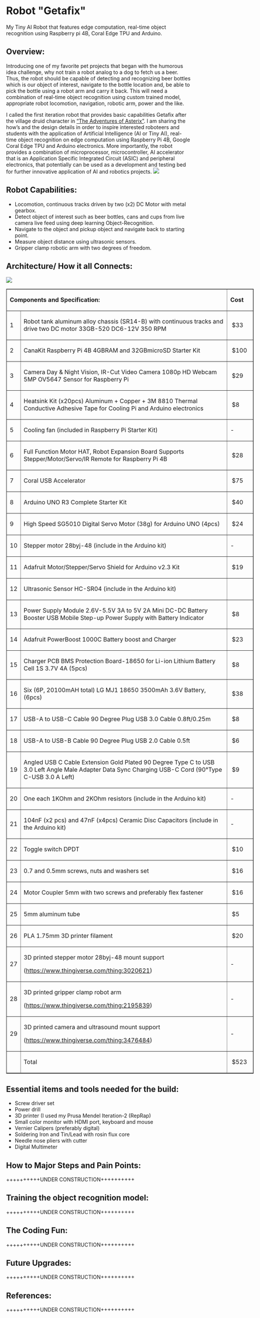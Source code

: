 # **Robot "Getafix"**
My Tiny AI Robot that features edge computation, real-time object recognition using Raspberry pi 4B, Coral Edge TPU and Arduino.

## **Overview:**
Introducing one of my favorite pet projects that began with the humorous idea challenge, why not train a robot analog to a dog to fetch us a beer. Thus, the robot should be capable of detecting and recognizing beer bottles which is our object of interest, navigate to the bottle location and, be able to pick the bottle using a robot arm and carry it back. This will need a combination of real-time object recognition using custom trained model, appropriate robot locomotion, navigation, robotic arm, power and the like. 

I called the first iteration robot that provides basic capabilities Getafix after the village druid character in [“The Adventures of Asterix”](https://en.wikipedia.org/wiki/Asterix). I am sharing the how’s and the design details in order to inspire interested roboteers and students with the application of Artificial Intelligence (AI or Tiny AI), real-time object recognition on edge computation using Raspberry Pi 4B, Google Coral Edge TPU and Arduino electronics. More importantly, the robot provides a combination of microprocessor, microcontroller, AI accelerator that is an Application Specific Integrated Circuit (ASIC) and peripheral electronics, that potentially can be used as a development and testing bed for further innovative application of AI and robotics projects. 
![](media/robopic3.jpg)

## **Robot Capabilities:**
* Locomotion, continuous tracks driven by two (x2) DC Motor with metal gearbox.
* Detect object of interest such as beer bottles, cans and cups from live camera live feed using deep learning Object-Recognition.
* Navigate to the object and pickup object and navigate back to starting point.
* Measure object distance using ultrasonic sensors.
* Gripper clamp robotic arm with two degrees of freedom.

## **Architecture/ How it all Connects:**
![](media/roboarch1.jpg)

<table style="width: 676px;" border="1">
<tbody>
<tr>
<td style="width: 618.2px;" colspan="2">
<p><strong>Components and Specification:</strong></p>
</td>
<td style="width: 55.8px;">
<p><strong>Cost</strong></p>
</td>
</tr>
<tr>
<td style="width: 16px;">
<p>1</p>
</td>
<td style="width: 602.2px;">
<p>Robot tank aluminum alloy chassis (SR14-B) with continuous tracks and drive two DC motor 33GB-520 DC6-12V 350 RPM</p>
</td>
<td style="width: 55.8px;">
<p>&nbsp;$33</p>
</td>
</tr>
<tr>
<td style="width: 16px;">
<p>2</p>
</td>
<td style="width: 602.2px;">
<p>CanaKit Raspberry Pi 4B 4GBRAM and 32GBmicroSD Starter Kit</p>
</td>
<td style="width: 55.8px;">
<p>&nbsp;$100</p>
</td>
</tr>
<tr>
<td style="width: 16px;">
<p>3</p>
</td>
<td style="width: 602.2px;">
<p>Camera Day &amp; Night Vision, IR-Cut Video Camera 1080p HD Webcam 5MP OV5647 Sensor for Raspberry Pi</p>
</td>
<td style="width: 55.8px;">
<p>&nbsp;$29</p>
</td>
</tr>
<tr>
<td style="width: 16px;">
<p>4</p>
</td>
<td style="width: 602.2px;">
<p>Heatsink Kit (x20pcs) Aluminum + Copper + 3M 8810 Thermal Conductive Adhesive Tape for Cooling Pi and Arduino electronics</p>
</td>
<td style="width: 55.8px;">
<p>&nbsp;$8</p>
</td>
</tr>
<tr>
<td style="width: 16px;">
<p>5</p>
</td>
<td style="width: 602.2px;">
<p>Cooling fan (included in Raspberry Pi Starter Kit)</p>
</td>
<td style="width: 55.8px;">
<p>-</p>
</td>
</tr>
<tr>
<td style="width: 16px;">
<p>6</p>
</td>
<td style="width: 602.2px;">
<p>Full Function Motor HAT, Robot Expansion Board Supports Stepper/Motor/Servo/IR Remote for Raspberry Pi 4B</p>
</td>
<td style="width: 55.8px;">
<p>&nbsp;$28</p>
</td>
</tr>
<tr>
<td style="width: 16px;">
<p>7</p>
</td>
<td style="width: 602.2px;">
<p>Coral USB Accelerator</p>
</td>
<td style="width: 55.8px;">
<p>&nbsp;$75</p>
</td>
</tr>
<tr>
<td style="width: 16px;">
<p>8</p>
</td>
<td style="width: 602.2px;">
<p>Arduino UNO R3 Complete Starter Kit</p>
</td>
<td style="width: 55.8px;">
<p>&nbsp;$40</p>
</td>
</tr>
<tr>
<td style="width: 16px;">
<p>9</p>
</td>
<td style="width: 602.2px;">
<p>High Speed SG5010 Digital Servo Motor (38g) for Arduino UNO (4pcs)</p>
</td>
<td style="width: 55.8px;">
<p>&nbsp;$24</p>
</td>
</tr>
<tr>
<td style="width: 16px;">
<p>10</p>
</td>
<td style="width: 602.2px;">
<p>Stepper motor 28byj-48 (include in the Arduino kit)</p>
</td>
<td style="width: 55.8px;">
<p>-</p>
</td>
</tr>
<tr>
<td style="width: 16px;">
<p>11</p>
</td>
<td style="width: 602.2px;">
<p>Adafruit Motor/Stepper/Servo Shield for Arduino v2.3 Kit</p>
</td>
<td style="width: 55.8px;">
<p>&nbsp;$19</p>
</td>
</tr>
<tr>
<td style="width: 16px;">
<p>12</p>
</td>
<td style="width: 602.2px;">
<p>Ultrasonic Sensor HC-SR04 (include in the Arduino kit)</p>
</td>
<td style="width: 55.8px;">&nbsp;</td>
</tr>
<tr>
<td style="width: 16px;">
<p>13</p>
</td>
<td style="width: 602.2px;">
<p>Power Supply Module 2.6V-5.5V 3A to 5V 2A Mini DC-DC Battery Booster USB Mobile Step-up Power Supply with Battery Indicator</p>
</td>
<td style="width: 55.8px;">
<p>&nbsp;$8</p>
</td>
</tr>
<tr>
<td style="width: 16px;">
<p>14</p>
</td>
<td style="width: 602.2px;">
<p>Adafruit PowerBoost 1000C Battery boost and Charger</p>
</td>
<td style="width: 55.8px;">
<p>&nbsp;$23</p>
</td>
</tr>
<tr>
<td style="width: 16px;">
<p>15</p>
</td>
<td style="width: 602.2px;">
<p>Charger PCB BMS Protection Board-18650 for Li-ion Lithium Battery Cell 1S 3.7V 4A (5pcs)</p>
</td>
<td style="width: 55.8px;">
<p>&nbsp;$8</p>
</td>
</tr>
<tr>
<td style="width: 16px;">
<p>16</p>
</td>
<td style="width: 602.2px;">
<p>Six (6P, 20100mAH total) LG MJ1 18650 3500mAh 3.6V Battery, (6pcs)</p>
</td>
<td style="width: 55.8px;">
<p>&nbsp;$38</p>
</td>
</tr>
<tr>
<td style="width: 16px;">
<p>17</p>
</td>
<td style="width: 602.2px;">
<p>USB-A to USB-C Cable 90 Degree Plug USB 3.0 Cable 0.8ft/0.25m</p>
</td>
<td style="width: 55.8px;">
<p>&nbsp;$8</p>
</td>
</tr>
<tr>
<td style="width: 16px;">
<p>18</p>
</td>
<td style="width: 602.2px;">
<p>USB-A to USB-B Cable 90 Degree Plug USB 2.0 Cable 0.5ft</p>
</td>
<td style="width: 55.8px;">
<p>&nbsp;$6</p>
</td>
</tr>
<tr>
<td style="width: 16px;">
<p>19</p>
</td>
<td style="width: 602.2px;">
<p>Angled USB C Cable Extension Gold Plated 90 Degree Type C to USB 3.0 Left Angle Male Adapter Data Sync Charging USB-C Cord (90°Type C-USB 3.0 A Left)</p>
</td>
<td style="width: 55.8px;">
<p>&nbsp;$9</p>
</td>
</tr>
<tr>
<td style="width: 16px;">
<p>20</p>
</td>
<td style="width: 602.2px;">
<p>One each 1KOhm and 2KOhm resistors (include in the Arduino kit)</p>
</td>
<td style="width: 55.8px;">
<p>-</p>
</td>
</tr>
<tr>
<td style="width: 16px;">
<p>21</p>
</td>
<td style="width: 602.2px;">
<p>104nF (x2 pcs) and 47nF (x4pcs) Ceramic Disc Capacitors (include in the Arduino kit)</p>
</td>
<td style="width: 55.8px;">
<p>-</p>
</td>
</tr>
<tr>
<td style="width: 16px;">
<p>22</p>
</td>
<td style="width: 602.2px;">
<p>Toggle switch DPDT</p>
</td>
<td style="width: 55.8px;">
<p>&nbsp;$10</p>
</td>
</tr>
<tr>
<td style="width: 16px;">
<p>23</p>
</td>
<td style="width: 602.2px;">
<p>0.7 and 0.5mm screws, nuts and washers set</p>
</td>
<td style="width: 55.8px;">
<p>&nbsp;$16</p>
</td>
</tr>
<tr>
<td style="width: 16px;">
<p>24</p>
</td>
<td style="width: 602.2px;">
<p>Motor Coupler 5mm with two screws and preferably flex fastener</p>
</td>
<td style="width: 55.8px;">
<p>&nbsp;$16</p>
</td>
</tr>
<tr>
<td style="width: 16px;">
<p>25</p>
</td>
<td style="width: 602.2px;">
<p>5mm aluminum tube</p>
</td>
<td style="width: 55.8px;">
<p>&nbsp;$5</p>
</td>
</tr>
<tr>
<td style="width: 16px;">
<p>26</p>
</td>
<td style="width: 602.2px;">
<p>PLA 1.75mm 3D printer filament</p>
</td>
<td style="width: 55.8px;">
<p>&nbsp;$20</p>
</td>
</tr>
<tr>
<td style="width: 16px;">
<p>27</p>
</td>
<td style="width: 602.2px;">
<p>3D printed stepper motor 28byj-48 mount support</p>
<p>(<a href="https://www.thingiverse.com/thing:3020621">https://www.thingiverse.com/thing:3020621</a>)</p>
</td>
<td style="width: 55.8px;">
<p>-</p>
</td>
</tr>
<tr>
<td style="width: 16px;">
<p>28</p>
</td>
<td style="width: 602.2px;">
<p>3D printed gripper clamp robot arm</p>
<p>(<a href="https://www.thingiverse.com/thing:2195839">https://www.thingiverse.com/thing:2195839</a>)</p>
</td>
<td style="width: 55.8px;">
<p>-</p>
</td>
</tr>
<tr>
<td style="width: 16px;">
<p>29</p>
</td>
<td style="width: 602.2px;">
<p>3D printed camera and ultrasound mount support</p>
<p>(<a href="https://www.thingiverse.com/thing:3476484">https://www.thingiverse.com/thing:3476484</a>)</p>
</td>
<td style="width: 55.8px;">
<p>-</p>
</td>
</tr>
<tr>
<td style="width: 16px;">&nbsp;</td>
<td style="width: 602.2px;">
<p>Total</p>
</td>
<td style="width: 55.8px;">
<p>&nbsp;$523</p>
</td>
</tr>
</tbody>
</table>

## **Essential items and tools needed for the build:**
* Screw driver set
* Power drill
* 3D printer (I used my Prusa Mendel Iteration-2 (RepRap)
* Small color monitor with HDMI port, keyboard and mouse
* Vernier Calipers (preferably digital)
* Soldering Iron and Tin/Lead with rosin flux core
* Needle nose pliers with cutter
* Digital Multimeter

## **How to Major Steps and Pain Points:**
++++++++++UNDER CONSTRUCTION++++++++++

## **Training the object recognition model:**
++++++++++UNDER CONSTRUCTION++++++++++

## **The Coding Fun:**
++++++++++UNDER CONSTRUCTION++++++++++

## **Future Upgrades:**
++++++++++UNDER CONSTRUCTION++++++++++

## **References:**
++++++++++UNDER CONSTRUCTION++++++++++

